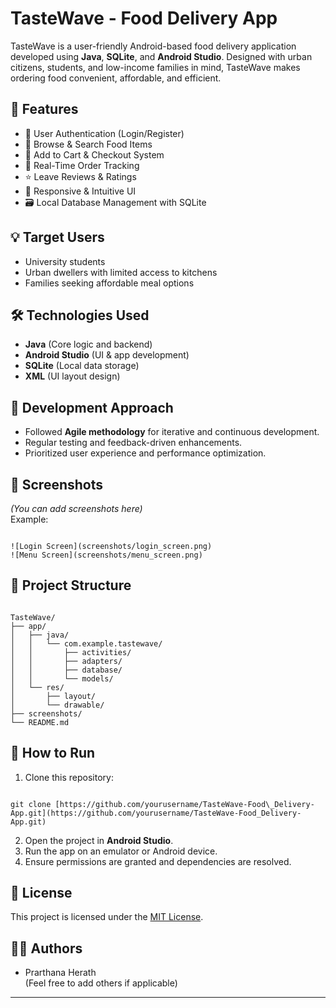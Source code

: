 
# TasteWave - Food Delivery App

TasteWave is a user-friendly Android-based food delivery application developed using **Java**, **SQLite**, and **Android Studio**. Designed with urban citizens, students, and low-income families in mind, TasteWave makes ordering food convenient, affordable, and efficient.

## 🚀 Features

- 🔐 User Authentication (Login/Register)
- 🍔 Browse & Search Food Items
- 🛒 Add to Cart & Checkout System
- 🚚 Real-Time Order Tracking
- ⭐ Leave Reviews & Ratings
- 📱 Responsive & Intuitive UI
- 🗃️ Local Database Management with SQLite

## 💡 Target Users

- University students  
- Urban dwellers with limited access to kitchens  
- Families seeking affordable meal options

## 🛠️ Technologies Used

- **Java** (Core logic and backend)
- **Android Studio** (UI & app development)
- **SQLite** (Local data storage)
- **XML** (UI layout design)

## 🧪 Development Approach

- Followed **Agile methodology** for iterative and continuous development.
- Regular testing and feedback-driven enhancements.
- Prioritized user experience and performance optimization.

## 📸 Screenshots

*(You can add screenshots here)*  
Example:
```

![Login Screen](screenshots/login_screen.png)
![Menu Screen](screenshots/menu_screen.png)

```

## 📂 Project Structure

```

TasteWave/
├── app/
│   ├── java/
│   │   └── com.example.tastewave/
│   │       ├── activities/
│   │       ├── adapters/
│   │       ├── database/
│   │       └── models/
│   └── res/
│       ├── layout/
│       └── drawable/
├── screenshots/
└── README.md

```

## 📌 How to Run

1. Clone this repository:
```

git clone [https://github.com/yourusername/TasteWave-Food\_Delivery-App.git](https://github.com/yourusername/TasteWave-Food_Delivery-App.git)

```
2. Open the project in **Android Studio**.
3. Run the app on an emulator or Android device.
4. Ensure permissions are granted and dependencies are resolved.

## 📄 License

This project is licensed under the [MIT License](LICENSE).

## 🙋‍♀️ Authors

- Prarthana Herath  
(Feel free to add others if applicable)

---

```

